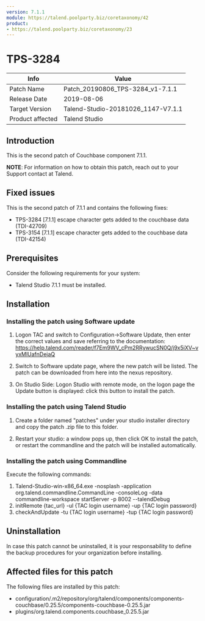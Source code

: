 ```yaml
---
version: 7.1.1
module: https://talend.poolparty.biz/coretaxonomy/42
product:
- https://talend.poolparty.biz/coretaxonomy/23
---
```


# TPS-3284 <!-- mandatory -->

| Info             | Value |
| ---------------- | ---------------- |
| Patch Name       | Patch\_20190806\_TPS-3284\_v1-7.1.1 |
| Release Date     | 2019-08-06 |
| Target Version   | Talend-Studio-20181026\_1147-V7.1.1 |
| Product affected | Talend Studio |

## Introduction <!-- mandatory -->

This is the second patch of Couchbase component 7.1.1.


**NOTE**: For information on how to obtain this patch, reach out to your Support contact at Talend.

## Fixed issues <!-- mandatory -->

This is the second patch of 7.1.1 and contains the following fixes:

- TPS-3284 [7.1.1] escape character gets added to the couchbase data (TDI-42709)
- TPS-3154 [7.1.1] escape character gets added to the couchbase data (TDI-42154)


## Prerequisites <!-- mandatory -->

Consider the following requirements for your system:

- Talend Studio 7.1.1 must be installed.


## Installation <!-- mandatory -->

<!--
- Detailed installation steps for the customer.
- If any files need to be backed up before installation, it should be mentioned in this section.
- Two scenarios need to be considered for the installation:
 1. The customer has not yet installed any patch before => provide instructions for this
 2. The customer had installed one previous cumulative patch => provide instructions for this
-->
### Installing the patch using Software update <!-- if applicable -->

1) Logon TAC and switch to Configuration->Software Update, then enter the correct values and save referring to the documentation: https://help.talend.com/reader/f7Em9WV_cPm2RRywucSN0Q/j9x5iXV~vyxMlUafnDejaQ

2) Switch to Software update page, where the new patch will be listed. The patch can be downloaded from here into the nexus repository.

3) On Studio Side: Logon Studio with remote mode, on the logon page the Update button is displayed: click this button to install the patch.

### Installing the patch using Talend Studio <!-- if applicable -->

1) Create a folder named "patches" under your studio installer directory and copy the patch .zip file to this folder.

2) Restart your studio: a window pops up, then click OK to install the patch, or restart the commandline and the patch will be installed automatically.

### Installing the patch using Commandline <!-- if applicable -->

Execute the following commands:

1. Talend-Studio-win-x86_64.exe -nosplash -application org.talend.commandline.CommandLine -consoleLog -data commandline-workspace startServer -p 8002 --talendDebug
2. initRemote {tac_url} -ul {TAC login username} -up {TAC login password}
3. checkAndUpdate -tu {TAC login username} -tup {TAC login password}

## Uninstallation <!-- if applicable -->

In case this patch cannot be uninstalled, it is your responsability to define the backup procedures for your organization before installing.

## Affected files for this patch <!-- if applicable -->

The following files are installed by this patch:

- configuration/.m2/repository/org/talend/components/components-couchbase/0.25.5/components-couchbase-0.25.5.jar
- plugins/org.talend.components.couchbase\_0.25.5.jar